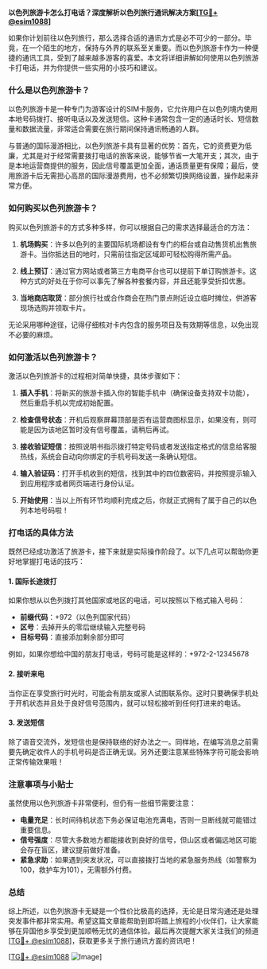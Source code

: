 **以色列旅游卡怎么打电话？深度解析以色列旅行通讯解决方案[[TG💪+ @esim1088](https://t.me/s/esim1088)]**

如果你计划前往以色列旅行，那么选择合适的通讯方式是必不可少的一部分。毕竟，在一个陌生的地方，保持与外界的联系至关重要。而以色列旅游卡作为一种便捷的通讯工具，受到了越来越多游客的喜爱。本文将详细讲解如何使用以色列旅游卡打电话，并为你提供一些实用的小技巧和建议。

### 什么是以色列旅游卡？

以色列旅游卡是一种专门为游客设计的SIM卡服务，它允许用户在以色列境内使用本地号码拨打、接听电话以及发送短信。这种卡通常包含一定的通话时长、短信数量和数据流量，非常适合需要在旅行期间保持通讯畅通的人群。

与普通的国际漫游相比，以色列旅游卡具有显著的优势：首先，它的资费更为低廉，尤其是对于经常需要拨打电话的旅客来说，能够节省一大笔开支；其次，由于是本地运营商提供的服务，因此信号覆盖更加全面，通话质量更有保障；最后，使用旅游卡后无需担心高昂的国际漫游费用，也不必频繁切换网络设置，操作起来非常方便。

### 如何购买以色列旅游卡？

购买以色列旅游卡的方式多种多样，你可以根据自己的需求选择最适合的方法：

1. **机场购买**：许多以色列的主要国际机场都设有专门的柜台或自动售货机出售旅游卡。当你抵达目的地时，只需前往指定区域即可轻松购得所需产品。
   
2. **线上预订**：通过官方网站或者第三方电商平台也可以提前下单订购旅游卡。这种方式的好处在于你可以事先了解各种套餐内容，并且还能享受折扣优惠。

3. **当地商店取货**：部分旅行社或合作商会在热门景点附近设立临时摊位，供游客现场选购并领取卡片。

无论采用哪种途径，记得仔细核对卡内包含的服务项目及有效期等信息，以免出现不必要的麻烦。

### 如何激活以色列旅游卡？

激活以色列旅游卡的过程相对简单快捷，具体步骤如下：

1. **插入手机**：将新买的旅游卡插入你的智能手机中（确保设备支持双卡功能），然后重启手机以完成初始配置。

2. **检查信号状态**：开机后观察屏幕顶部是否有运营商图标显示，如果没有，则可能是因为该地区暂时没有信号覆盖，请稍后再试。

3. **接收验证短信**：按照说明书指示拨打特定号码或者发送指定格式的信息给客服热线，系统会自动向你绑定的手机号码发送一条确认短信。

4. **输入验证码**：打开手机收到的短信，找到其中的四位数密码，并按照提示输入到应用程序或者网页端进行身份认证。

5. **开始使用**：当以上所有环节均顺利完成之后，你就正式拥有了属于自己的以色列本地号码啦！

### 打电话的具体方法

既然已经成功激活了旅游卡，接下来就是实际操作阶段了。以下几点可以帮助你更好地掌握打电话的技巧：

#### 1. 国际长途拨打

如果你想从以色列拨打其他国家或地区的电话，可以按照以下格式输入号码：
  
- **前缀代码**：+972（以色列国家代码）
- **区号**：去掉开头的零后继续输入完整号码
- **目标号码**：直接添加剩余部分即可

例如，如果你想给中国的朋友打电话，号码可能是这样的：+972-2-12345678

#### 2. 接听来电

当你正在享受旅行时光时，可能会有朋友或家人试图联系你。这时只要确保手机处于开机状态并且处于良好信号范围内，就可以轻松接听到任何打进来的电话。

#### 3. 发送短信

除了语音交流外，发短信也是保持联络的好办法之一。同样地，在编写消息之前需要先确定收件人的手机号码是否正确无误。另外还要注意某些特殊字符可能会影响正常传输效果哦！

### 注意事项与小贴士

虽然使用以色列旅游卡非常便利，但仍有一些细节需要注意：

- **电量充足**：长时间待机状态下务必保证电池充满电，否则一旦断线就可能错过重要信息。
- **信号强度**：尽管大多数地方都能接收到良好的信号，但山区或者偏远地区可能会存在盲区，建议提前做好准备。
- **紧急求助**：如果遇到突发状况，可以直接拨打当地的紧急服务热线（如警察为100，救护车为101），无需额外付费。

### 总结

综上所述，以色列旅游卡无疑是一个性价比极高的选择，无论是日常沟通还是处理突发事件都非常实用。希望这篇文章能帮助到即将踏上旅程的小伙伴们，让大家能够在异国他乡享受到更加顺畅无忧的通信体验。最后再次提醒大家关注我们的频道[[TG💪+ @esim1088](https://t.me/s/esim1088)]，获取更多关于旅行通讯方面的资讯吧！

[[TG💪+ @esim1088](https://t.me/s/esim1088) ![Image](https://i.postimg.cc/4NQfJmqS/Snipaste-2025-05-13-00-14-12.png)]